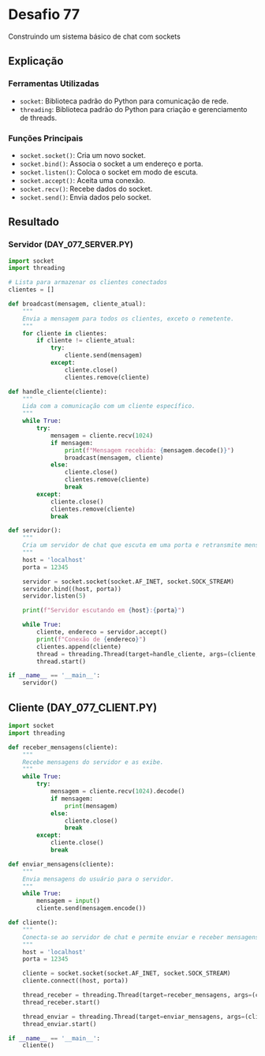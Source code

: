 # Desafio 77

Construindo um sistema básico de chat com sockets

## Explicação

### Ferramentas Utilizadas

- `socket`: Biblioteca padrão do Python para comunicação de rede.
- `threading`: Biblioteca padrão do Python para criação e gerenciamento de threads.

### Funções Principais

- `socket.socket()`: Cria um novo socket.
- `socket.bind()`: Associa o socket a um endereço e porta.
- `socket.listen()`: Coloca o socket em modo de escuta.
- `socket.accept()`: Aceita uma conexão.
- `socket.recv()`: Recebe dados do socket.
- `socket.send()`: Envia dados pelo socket.

## Resultado

### Servidor (DAY_077_SERVER.PY)

```python
import socket
import threading

# Lista para armazenar os clientes conectados
clientes = []

def broadcast(mensagem, cliente_atual):
    """
    Envia a mensagem para todos os clientes, exceto o remetente.
    """
    for cliente in clientes:
        if cliente != cliente_atual:
            try:
                cliente.send(mensagem)
            except:
                cliente.close()
                clientes.remove(cliente)

def handle_cliente(cliente):
    """
    Lida com a comunicação com um cliente específico.
    """
    while True:
        try:
            mensagem = cliente.recv(1024)
            if mensagem:
                print(f"Mensagem recebida: {mensagem.decode()}")
                broadcast(mensagem, cliente)
            else:
                cliente.close()
                clientes.remove(cliente)
                break
        except:
            cliente.close()
            clientes.remove(cliente)
            break

def servidor():
    """
    Cria um servidor de chat que escuta em uma porta e retransmite mensagens.
    """
    host = 'localhost'
    porta = 12345

    servidor = socket.socket(socket.AF_INET, socket.SOCK_STREAM)
    servidor.bind((host, porta))
    servidor.listen(5)

    print(f"Servidor escutando em {host}:{porta}")

    while True:
        cliente, endereco = servidor.accept()
        print(f"Conexão de {endereco}")
        clientes.append(cliente)
        thread = threading.Thread(target=handle_cliente, args=(cliente,))
        thread.start()

if __name__ == '__main__':
    servidor()
```

## Cliente (DAY_077_CLIENT.PY)

```py
import socket
import threading

def receber_mensagens(cliente):
    """
    Recebe mensagens do servidor e as exibe.
    """
    while True:
        try:
            mensagem = cliente.recv(1024).decode()
            if mensagem:
                print(mensagem)
            else:
                cliente.close()
                break
        except:
            cliente.close()
            break

def enviar_mensagens(cliente):
    """
    Envia mensagens do usuário para o servidor.
    """
    while True:
        mensagem = input()
        cliente.send(mensagem.encode())

def cliente():
    """
    Conecta-se ao servidor de chat e permite enviar e receber mensagens.
    """
    host = 'localhost'
    porta = 12345

    cliente = socket.socket(socket.AF_INET, socket.SOCK_STREAM)
    cliente.connect((host, porta))

    thread_receber = threading.Thread(target=receber_mensagens, args=(cliente,))
    thread_receber.start()

    thread_enviar = threading.Thread(target=enviar_mensagens, args=(cliente,))
    thread_enviar.start()

if __name__ == '__main__':
    cliente()
```